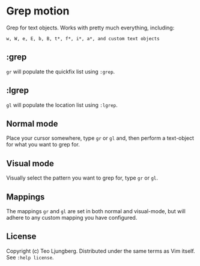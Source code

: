 # Grep motion
Grep for text objects. Works with pretty much everything, including:

```
w, W, e, E, b, B, t*, f*, i*, a*, and custom text objects
```

## :grep
`gr` will populate the quickfix list using `:grep`.

## :lgrep
`gl` will populate the location list using `:lgrep`.

## Normal mode
Place your cursor somewhere, type `gr` or `gl` and, then perform a text-object
for what you want to grep for.

## Visual mode
Visually select the pattern you want to grep for, type `gr` or `gl`.

## Mappings
The mappings `gr` and `gl` are set in both normal and visual-mode, but will
adhere to any custom mapping you have configured.

## License

Copyright (c) Teo Ljungberg. Distributed under the same terms as Vim itself. See
`:help license`.
